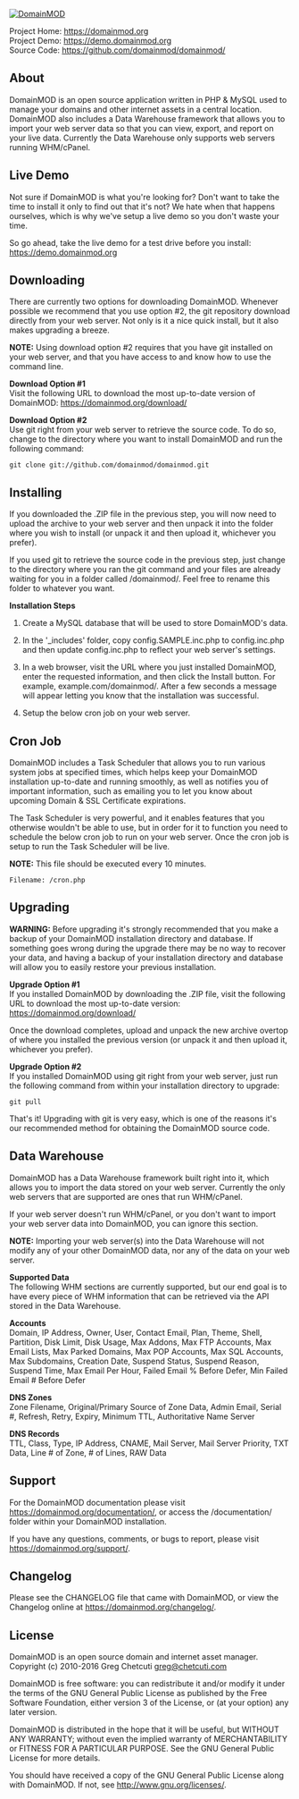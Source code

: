 [![DomainMOD](https://cdn.domainmod.org/images/logo.png)](https://domainmod.org)

Project Home: <https://domainmod.org>  
Project Demo: <https://demo.domainmod.org>  
Source Code: <https://github.com/domainmod/domainmod/>

About
------
DomainMOD is an open source application written in PHP & MySQL used to manage your domains and other internet assets in a central location. DomainMOD also includes a Data Warehouse framework that allows you to import your web server data so that you can view, export, and report on your live data. Currently the Data Warehouse only supports web servers running WHM/cPanel.

Live Demo
----------
Not sure if DomainMOD is what you're looking for? Don't want to take the time to install it only to find out that it's not? We hate when that happens ourselves, which is why we've setup a live demo so you don't waste your time.

So go ahead, take the live demo for a test drive before you install: <https://demo.domainmod.org>

Downloading
-------------
There are currently two options for downloading DomainMOD. Whenever possible we recommend that you use option #2, the git repository download directly from your web server. Not only is it a nice quick install, but it also makes upgrading a breeze.

**NOTE:** Using download option #2 requires that you have git installed on your web server, and that you have access to and know how to use the command line.

**Download Option #1**  
Visit the following URL to download the most up-to-date version of DomainMOD: <https://domainmod.org/download/>

**Download Option #2**  
Use git right from your web server to retrieve the source code. To do so, change to the directory where you want to install DomainMOD and run the following command:

    git clone git://github.com/domainmod/domainmod.git

Installing
---------
If you downloaded the .ZIP file in the previous step, you will now need to upload the archive to your web server and then unpack it into the folder where you wish to install (or unpack it and then upload it, whichever you prefer).

If you used git to retrieve the source code in the previous step, just change to the directory where you ran the git command and your files are already waiting for you in a folder called /domainmod/. Feel free to rename this folder to whatever you want.

**Installation Steps**

1. Create a MySQL database that will be used to store DomainMOD's data.

2. In the '_includes' folder, copy config.SAMPLE.inc.php to config.inc.php and then update config.inc.php to reflect your web server's settings.

3. In a web browser, visit the URL where you just installed DomainMOD, enter the requested information, and then click the Install button. For example, example.com/domainmod/. After a few seconds a message will appear letting you know that the installation was successful.

4. Setup the below cron job on your web server.

Cron Job
---------
DomainMOD includes a Task Scheduler that allows you to run various system jobs at specified times, which helps keep your DomainMOD installation up-to-date and running smoothly, as well as notifies you of important information, such as emailing you to let you know about upcoming Domain & SSL Certificate expirations.

The Task Scheduler is very powerful, and it enables features that you otherwise wouldn't be able to use, but in order for it to function you need to schedule the below cron job to run on your web server. Once the cron job is setup to run the Task Scheduler will be live.

**NOTE:** This file should be executed every 10 minutes.

    Filename: /cron.php

Upgrading
----------
**WARNING:** Before upgrading it's strongly recommended that you make a backup of your DomainMOD installation directory and database. If something goes wrong during the upgrade there may be no way to recover your data, and having a backup of your installation directory and database will allow you to easily restore your previous installation.

**Upgrade Option #1**  
If you installed DomainMOD by downloading the .ZIP file, visit the following URL to download the most up-to-date version: <https://domainmod.org/download/>

Once the download completes, upload and unpack the new archive overtop of where you installed the previous version (or unpack it and then upload it, whichever you prefer).

**Upgrade Option #2**  
If you installed DomainMOD using git right from your web server, just run the following command from within your installation directory to upgrade:

    git pull
    
That's it! Upgrading with git is very easy, which is one of the reasons it's our recommended method for obtaining the DomainMOD source code.

Data Warehouse
-----------------
DomainMOD has a Data Warehouse framework built right into it, which allows you to import the data stored on your web server. Currently the only web servers that are supported are ones that run WHM/cPanel.

If your web server doesn't run WHM/cPanel, or you don't want to import your web server data into DomainMOD, you can ignore this section.

**NOTE:** Importing your web server(s) into the Data Warehouse will not modify any of your other DomainMOD data, nor any of the data on your web server.

**Supported Data**  
The following WHM sections are currently supported, but our end goal is to have every piece of WHM information that can be retrieved via the API stored in the Data Warehouse.

**Accounts**  
Domain, IP Address, Owner, User, Contact Email, Plan, Theme, Shell, Partition, Disk Limit, Disk Usage, Max Addons, Max FTP Accounts, Max Email Lists, Max Parked Domains, Max POP Accounts, Max SQL Accounts, Max Subdomains, Creation Date, Suspend Status, Suspend Reason, Suspend Time, Max Email Per Hour, Failed Email % Before Defer, Min Failed Email # Before Defer

**DNS Zones**  
Zone Filename, Original/Primary Source of Zone Data, Admin Email, Serial #, Refresh, Retry, Expiry, Minimum TTL, Authoritative Name Server

**DNS Records**  
TTL, Class, Type, IP Address, CNAME, Mail Server, Mail Server Priority, TXT Data, Line # of Zone, # of Lines, RAW Data

Support
--------
For the DomainMOD documentation please visit <https://domainmod.org/documentation/>, or access the /documentation/ folder within your DomainMOD installation.

If you have any questions, comments, or bugs to report, please visit <https://domainmod.org/support/>.

Changelog
-----------
Please see the CHANGELOG file that came with DomainMOD, or view the Changelog online at <https://domainmod.org/changelog/>.

License
-------
DomainMOD is an open source domain and internet asset manager.  
Copyright (c) 2010-2016 Greg Chetcuti <greg@chetcuti.com>

DomainMOD is free software: you can redistribute it and/or modify it under the terms of the GNU General Public License as published by the Free Software Foundation, either version 3 of the License, or (at your option) any later version.

DomainMOD is distributed in the hope that it will be useful, but WITHOUT ANY WARRANTY; without even the implied warranty of MERCHANTABILITY or FITNESS FOR A PARTICULAR PURPOSE. See the GNU General Public License for more details.

You should have received a copy of the GNU General Public License along with DomainMOD. If not, see <http://www.gnu.org/licenses/>.

